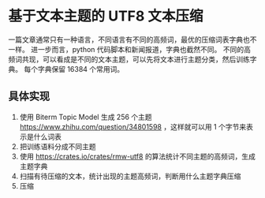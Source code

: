 # 基于文本主题的 UTF8 文本压缩

一篇文章通常只有一种语言，不同语言有不同的高频词，最优的压缩词表字典也不一样。
进一步而言，python 代码脚本和新闻报道，字典也截然不同。
不同的高频词共现，可以看成是不同的文本主题，可以先将文本进行主题分类，然后训练字典。
每个字典保留 16384 个常用词。

## 具体实现

1. 使用 Biterm Topic Model 生成 256 个主题 https://www.zhihu.com/question/34801598 ，这样就可以用 1 个字节来表示是什么词表
2. 把训练语料分成不同主题
3. 使用 https://crates.io/crates/rmw-utf8 的算法统计不同主题的高频词，生成主题字典
4. 扫描有待压缩的文本，统计出现的主题高频词，判断用什么主题字典压缩
5. 压缩
